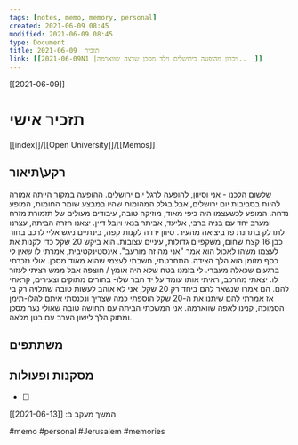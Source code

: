 ```yaml
---
tags: [notes, memo, memory, personal] 
created: 2021-06-09 08:45
modified: 2021-06-09 08:45
type: Document
title: תזכיר  2021-06-09
link: [[2021-06-09N1 |זיכרון מהופעה בירושלים וילד מסכן שרצה שווארמה..  ]]
---
```

[[2021-06-09]]
# תזכיר אישי
[[index]]/[[Open University]]/[[Memos]]

## רקע\תיאור
שלשום הלכנו - אני וסיוון, להופעה לרגל יום ירושלים.  ההופעה במקור הייתה אמורה להיות בסביבות יום ירושלים, אבל בגלל המהומות שהיו במבצע שומר החומות, המופע נדחה. המופע לכשעצמו היה כיפי מאוד, מוזיקה טובה, עיבודים מעולים של תזמורת מזרח ומערב יחד עם בניה ברבי, אליעד, אביתר בנאי ויובל דיין.
יצאנו חזרה הביתה, עצרנו לתדלק בתחנת פז ביציאה מהעיר. 
סיוון ירדה לקנות קפה, בינתיים ניגש אליי לרכב בחור כבן 16 קצת שחום, משקפיים גדולות, עיניים עצובות. הוא ביקש 20 שקל כדי לקנות את לעצמו משהו לאכול הוא אמר "אני מה זה מורעב". אינסטינקטיבית, אמרתי לו שאין לי כסף מזומן הוא הלך הצידה. התחרטתי, חשבתי לעצמי שהוא מאוד מסכן. אולי נזכרתי ברגעים שכאלה מעברי. לי בזמנו בטח שלא היה אומץ / חוצפה אבל ממש רציתי לעזור לו. יצאתי מהרכב, ראיתי אותו עומד על יד חבר שלו- בחורים מתוקים וצעירים, קראתי להם. הם אמרו שנשאר להם ביחד רק 20 שקל, אני לא אוהב לעשות טובה שתלויה רק בי אז אמרתי להם שיתנו את ה-20 שקל הוספתי כמה שצריך ונכנסתי איתם להלו-תימן הסמוכה, קנינו לאפה שווארמה. אני המשכתי הביתה עם תחושה טובה שאולי נער מסכן ומתוק הלך לישון הערב עם בטן מלאה.
## משתתפים

## מסקנות ופעולות

- [ ] 
 
המשך מעקב ב: [[2021-06-13]] 

#memo 
#personal 
#Jerusalem 
#memories